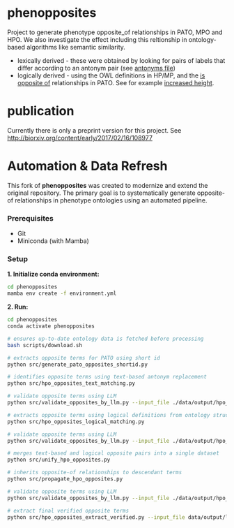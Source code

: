 # phenopposites
Project to generate phenotype opposite_of relationships in PATO, MPO and HPO. We also investigate the effect including this reltionship in ontology-based algorithms like semantic similarity.

 * lexically derived - these were obtained by looking for pairs of labels that differ according to an antonym pair (see [antonyms file](https://github.com/Phenomics/phenopposites/blob/master/antonyms/text-patterns.txt))
 * logically derived - using the OWL definitions in HP/MP, and the [is opposite of](http://purl.obolibrary.org/obo/RO_0002604) relationships in PATO. See for example [increased height](https://www.ebi.ac.uk/ols/ontologies/pato/terms?iri=http%3A%2F%2Fpurl.obolibrary.org%2Fobo%2FPATO_0000570).

# publication
Currently there is only a preprint version for this project. See http://biorxiv.org/content/early/2017/02/16/108977


# Automation & Data Refresh

This fork of **phenopposites** was created to modernize and extend the original repository. The primary goal is to systematically generate opposite-of relationships in phenotype ontologies using an automated pipeline. 

### Prerequisites

- Git
- Miniconda (with Mamba)

### Setup

**1. Initialize conda environment:**
   ```sh
   cd phenopposites
   mamba env create -f environment.yml
   ```
**2. Run:**
   ```sh
   cd phenopposites
   conda activate phenopposites

   # ensures up-to-date ontology data is fetched before processing
   bash scripts/download.sh

   # extracts opposite terms for PATO using short id
   python src/generate_pato_opposites_shortid.py

   # identifies opposite terms using text-based antonym replacement
   python src/hpo_opposites_text_matching.py 

   # validate opposite terms using LLM
   python src/validate_opposites_by_llm.py --input_file ./data/output/hpo_opposites_text.csv --llm_provider google

   # extracts opposite terms using logical definitions from ontology structure
   python src/hpo_opposites_logical_matching.py

   # validate opposite terms using LLM
   python src/validate_opposites_by_llm.py --input_file ./data/output/hpo_opposites_logical.csv --llm_provider google

   # merges text-based and logical opposite pairs into a single dataset
   python src/unify_hpo_opposites.py  

   # inherits opposite-of relationships to descendant terms
   python src/propagate_hpo_opposites.py

   # validate opposite terms using LLM
   python src/validate_opposites_by_llm.py --input_file ./data/output/hpo_opposites_inherited.csv --llm_provider google

   # extract final verified opposite terms
   python src/hpo_opposites_extract_verified.py --input_file data/output/llm_validated/hpo_opposites_inherited_gemini_validated.csv 
   ```
